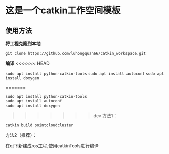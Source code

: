 # 这是一个catkin工作空间模板

## 使用方法

  **将工程克隆到本地**
 
  `git clone https://github.com/luhongquan66/catkin_workspace.git`

  **编译**
<<<<<<< HEAD
   
  `sudo apt install python-catkin-tools`
  `sudo apt install autoconf`
  `sudo apt install doxygen`
  
=======

  ```
  sudo apt install python-catkin-tools
  sudo apt install autoconf
  sudo apt install doxygen
  ```

>>>>>>> dev
  方法1：  

  `catkin build pointcloudcluster`

  方法2（推荐）：
  
  在qt下新建成ros工程,使用catkinTools进行编译 
